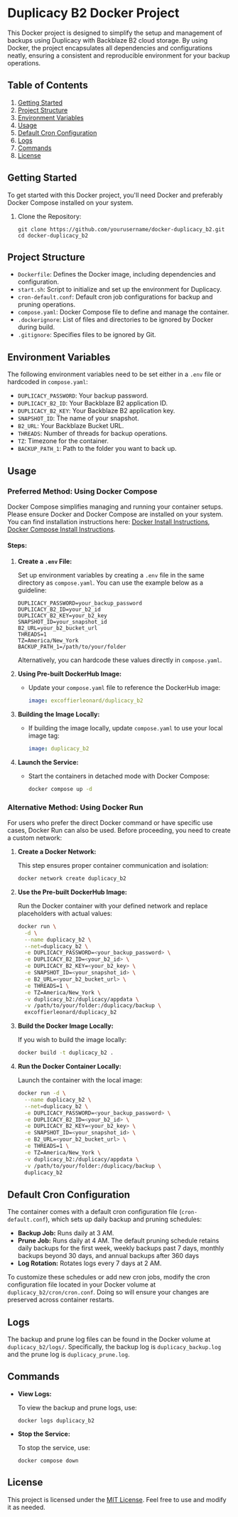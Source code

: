 # Duplicacy B2 Docker Project

This Docker project is designed to simplify the setup and management of backups using Duplicacy with Backblaze B2 cloud storage. By using Docker, the project encapsulates all dependencies and configurations neatly, ensuring a consistent and reproducible environment for your backup operations.

## Table of Contents

1. [Getting Started](#getting-started)
2. [Project Structure](#project-structure)
3. [Environment Variables](#environment-variables)
4. [Usage](#usage)
5. [Default Cron Configuration](#default-cron-configuration)
6. [Logs](#logs)
7. [Commands](#commands)
8. [License](#license)

## Getting Started

To get started with this Docker project, you'll need Docker and preferably Docker Compose installed on your system.

1. Clone the Repository:

   ```
   git clone https://github.com/yourusername/docker-duplicacy_b2.git
   cd docker-duplicacy_b2
   ```

## Project Structure

- `Dockerfile`: Defines the Docker image, including dependencies and configuration.
- `start.sh`: Script to initialize and set up the environment for Duplicacy.
- `cron-default.conf`: Default cron job configurations for backup and pruning operations.
- `compose.yaml`: Docker Compose file to define and manage the container.
- `.dockerignore`: List of files and directories to be ignored by Docker during build.
- `.gitignore`: Specifies files to be ignored by Git.

## Environment Variables

The following environment variables need to be set either in a `.env` file or hardcoded in `compose.yaml`:

- `DUPLICACY_PASSWORD`: Your backup password.
- `DUPLICACY_B2_ID`: Your Backblaze B2 application ID.
- `DUPLICACY_B2_KEY`: Your Backblaze B2 application key.
- `SNAPSHOT_ID`: The name of your snapshot.
- `B2_URL`: Your Backblaze Bucket URL.
- `THREADS`: Number of threads for backup operations.
- `TZ`: Timezone for the container.
- `BACKUP_PATH_1`: Path to the folder you want to back up.

## Usage

### Preferred Method: Using Docker Compose

Docker Compose simplifies managing and running your container setups. Please ensure Docker and Docker Compose are installed on your system. You can find installation instructions here: [Docker Install Instructions](https://docs.docker.com/get-docker/), [Docker Compose Install Instructions](https://docs.docker.com/compose/install/).

#### Steps:

1. **Create a `.env` File:**

   Set up environment variables by creating a `.env` file in the same directory as `compose.yaml`. You can use the example below as a guideline:

   ```
   DUPLICACY_PASSWORD=your_backup_password
   DUPLICACY_B2_ID=your_b2_id
   DUPLICACY_B2_KEY=your_b2_key
   SNAPSHOT_ID=your_snapshot_id
   B2_URL=your_b2_bucket_url
   THREADS=1
   TZ=America/New_York
   BACKUP_PATH_1=/path/to/your/folder
   ```

   Alternatively, you can hardcode these values directly in `compose.yaml`.

2. **Using Pre-built DockerHub Image:**

   - Update your `compose.yaml` file to reference the DockerHub image:
     ```yaml
     image: excoffierleonard/duplicacy_b2
     ```

3. **Building the Image Locally:**

   - If building the image locally, update `compose.yaml` to use your local image tag:
     ```yaml
     image: duplicacy_b2
     ```

4. **Launch the Service:**

   - Start the containers in detached mode with Docker Compose:
     ```sh
     docker compose up -d
     ```

### Alternative Method: Using Docker Run

For users who prefer the direct Docker command or have specific use cases, Docker Run can also be used. Before proceeding, you need to create a custom network:

1. **Create a Docker Network:**

   This step ensures proper container communication and isolation:
   ```sh
   docker network create duplicacy_b2
   ```

2. **Use the Pre-built DockerHub Image:**

   Run the Docker container with your defined network and replace placeholders with actual values:
   ```sh
   docker run \
     -d \
     --name duplicacy_b2 \
     --net=duplicacy_b2 \
     -e DUPLICACY_PASSWORD=<your_backup_password> \
     -e DUPLICACY_B2_ID=<your_b2_id> \
     -e DUPLICACY_B2_KEY=<your_b2_key> \
     -e SNAPSHOT_ID=<your_snapshot_id> \
     -e B2_URL=<your_b2_bucket_url> \
     -e THREADS=1 \
     -e TZ=America/New_York \
     -v duplicacy_b2:/duplicacy/appdata \
     -v /path/to/your/folder:/duplicacy/backup \
     excoffierleonard/duplicacy_b2
   ```

3. **Build the Docker Image Locally:**

   If you wish to build the image locally:
   ```sh
   docker build -t duplicacy_b2 .
   ```

4. **Run the Docker Container Locally:**

   Launch the container with the local image:
   ```sh
   docker run -d \
     --name duplicacy_b2 \
     --net=duplicacy_b2 \
     -e DUPLICACY_PASSWORD=<your_backup_password> \
     -e DUPLICACY_B2_ID=<your_b2_id> \
     -e DUPLICACY_B2_KEY=<your_b2_key> \
     -e SNAPSHOT_ID=<your_snapshot_id> \
     -e B2_URL=<your_b2_bucket_url> \
     -e THREADS=1 \
     -e TZ=America/New_York \
     -v duplicacy_b2:/duplicacy/appdata \
     -v /path/to/your/folder:/duplicacy/backup \
     duplicacy_b2

## Default Cron Configuration

The container comes with a default cron configuration file (`cron-default.conf`), which sets up daily backup and pruning schedules:

- **Backup Job:** Runs daily at 3 AM.
- **Prune Job:** Runs daily at 4 AM. The default pruning schedule retains daily backups for the first week, weekly backups past 7 days, monthly backups beyond 30 days, and annual backups after 360 days
- **Log Rotation:** Rotates logs every 7 days at 2 AM.

To customize these schedules or add new cron jobs, modify the cron configuration file located in your Docker volume at `duplicacy_b2/cron/cron.conf`. Doing so will ensure your changes are preserved across container restarts.

## Logs

The backup and prune log files can be found in the Docker volume at `duplicacy_b2/logs/`. Specifically, the backup log is `duplicacy_backup.log` and the prune log is `duplicacy_prune.log`.

## Commands

- **View Logs:**

  To view the backup and prune logs, use:

  ```
  docker logs duplicacy_b2
  ```

- **Stop the Service:**

  To stop the service, use:

  ```
  docker compose down
  ```

## License

This project is licensed under the [MIT License](LICENSE). Feel free to use and modify it as needed.